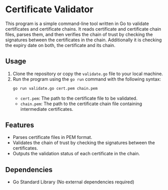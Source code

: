 # Certificate Validator

This program is a simple command-line tool written in Go to validate certificates and certificate chains. It reads certificate and certificate chain files, parses them, and then verifies the chain of trust by checking the signatures between the certificates in the chain. Additionally it is checking the expiry date on both, the certificate and its chain.

## Usage

1. Clone the repository or copy the `validate.go` file to your local machine.
2. Run the program using the `go run` command with the following syntax:
   ```sh
   go run validate.go cert.pem chain.pem
   ```
   - `cert.pem`: The path to the certificate file to be validated.
   - `chain.pem`: The path to the certificate chain file containing intermediate certificates.

## Features

- Parses certificate files in PEM format.
- Validates the chain of trust by checking the signatures between the certificates.
- Outputs the validation status of each certificate in the chain.

## Dependencies

- Go Standard Library (No external dependencies required)
